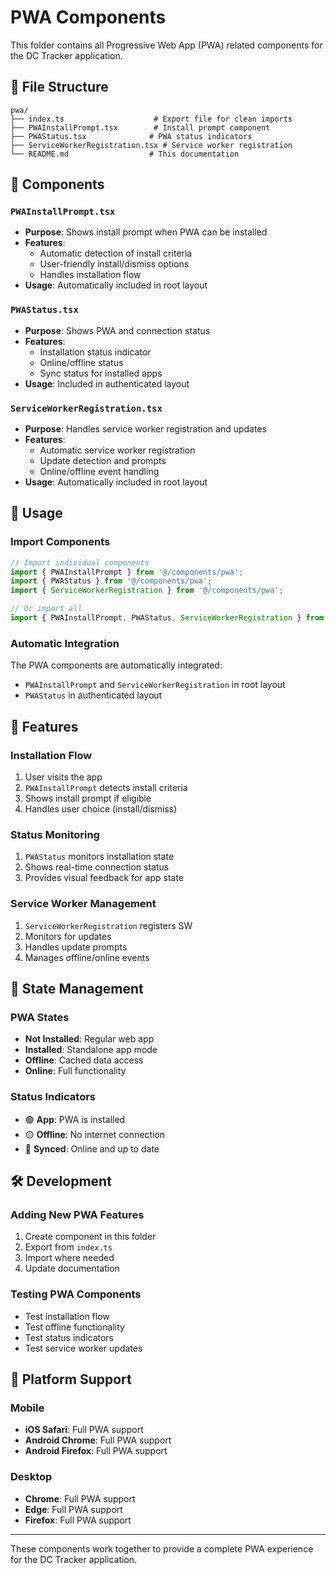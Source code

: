 # PWA Components

This folder contains all Progressive Web App (PWA) related components for the DC Tracker application.

## 📁 File Structure

```
pwa/
├── index.ts                    # Export file for clean imports
├── PWAInstallPrompt.tsx        # Install prompt component
├── PWAStatus.tsx              # PWA status indicators
├── ServiceWorkerRegistration.tsx # Service worker registration
└── README.md                  # This documentation
```

## 🧩 Components

### `PWAInstallPrompt.tsx`
- **Purpose**: Shows install prompt when PWA can be installed
- **Features**: 
  - Automatic detection of install criteria
  - User-friendly install/dismiss options
  - Handles installation flow
- **Usage**: Automatically included in root layout

### `PWAStatus.tsx`
- **Purpose**: Shows PWA and connection status
- **Features**:
  - Installation status indicator
  - Online/offline status
  - Sync status for installed apps
- **Usage**: Included in authenticated layout

### `ServiceWorkerRegistration.tsx`
- **Purpose**: Handles service worker registration and updates
- **Features**:
  - Automatic service worker registration
  - Update detection and prompts
  - Online/offline event handling
- **Usage**: Automatically included in root layout

## 🔧 Usage

### Import Components
```typescript
// Import individual components
import { PWAInstallPrompt } from '@/components/pwa';
import { PWAStatus } from '@/components/pwa';
import { ServiceWorkerRegistration } from '@/components/pwa';

// Or import all
import { PWAInstallPrompt, PWAStatus, ServiceWorkerRegistration } from '@/components/pwa';
```

### Automatic Integration
The PWA components are automatically integrated:
- `PWAInstallPrompt` and `ServiceWorkerRegistration` in root layout
- `PWAStatus` in authenticated layout

## 🎯 Features

### Installation Flow
1. User visits the app
2. `PWAInstallPrompt` detects install criteria
3. Shows install prompt if eligible
4. Handles user choice (install/dismiss)

### Status Monitoring
1. `PWAStatus` monitors installation state
2. Shows real-time connection status
3. Provides visual feedback for app state

### Service Worker Management
1. `ServiceWorkerRegistration` registers SW
2. Monitors for updates
3. Handles update prompts
4. Manages offline/online events

## 🔄 State Management

### PWA States
- **Not Installed**: Regular web app
- **Installed**: Standalone app mode
- **Offline**: Cached data access
- **Online**: Full functionality

### Status Indicators
- 🟢 **App**: PWA is installed
- 🟡 **Offline**: No internet connection
- 🔵 **Synced**: Online and up to date

## 🛠️ Development

### Adding New PWA Features
1. Create component in this folder
2. Export from `index.ts`
3. Import where needed
4. Update documentation

### Testing PWA Components
- Test installation flow
- Test offline functionality
- Test status indicators
- Test service worker updates

## 📱 Platform Support

### Mobile
- **iOS Safari**: Full PWA support
- **Android Chrome**: Full PWA support
- **Android Firefox**: Full PWA support

### Desktop
- **Chrome**: Full PWA support
- **Edge**: Full PWA support
- **Firefox**: Full PWA support

---

These components work together to provide a complete PWA experience for the DC Tracker application. 